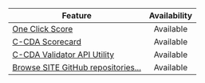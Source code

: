 | Feature | Availability
| --------------- | :-----------------------------:
| [One Click Score](https://oncprojectracking.healthit.gov/wiki/display/TechLabTU/ONC+One+Click+Scorecard)| Available
| [C-CDA Scorecard](https://site.dev.sitenv.org/scorecard/) | Available
| [C-CDA Validator API Utility](james.dev.sitenv.org/referenceccdaservice/swagger-ui.html#/reference-ccda-validation-controller)| Available
|[Browse SITE GitHub repositories...](https://github.com/onc-healthit) | Available
